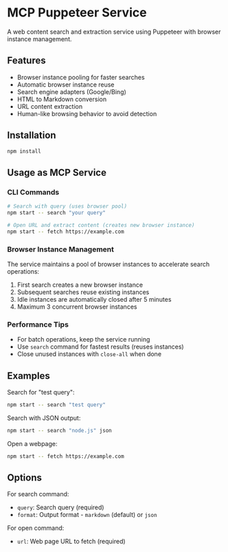 # MCP Puppeteer Service

A web content search and extraction service using Puppeteer with browser instance management.

## Features

- Browser instance pooling for faster searches
- Automatic browser instance reuse
- Search engine adapters (Google/Bing)
- HTML to Markdown conversion
- URL content extraction
- Human-like browsing behavior to avoid detection

## Installation

```bash
npm install
```

## Usage as MCP Service

### CLI Commands

```bash
# Search with query (uses browser pool)
npm start -- search "your query"

# Open URL and extract content (creates new browser instance)
npm start -- fetch https://example.com

```

### Browser Instance Management

The service maintains a pool of browser instances to accelerate search operations:

1. First search creates a new browser instance
2. Subsequent searches reuse existing instances
3. Idle instances are automatically closed after 5 minutes
4. Maximum 3 concurrent browser instances

### Performance Tips

- For batch operations, keep the service running
- Use `search` command for fastest results (reuses instances)
- Close unused instances with `close-all` when done

## Examples

Search for "test query":
```bash
npm start -- search "test query"
```

Search with JSON output:
```bash
npm start -- search "node.js" json
```

Open a webpage:
```bash
npm start -- fetch https://example.com
```


## Options

For search command:
- `query`: Search query (required)
- `format`: Output format - `markdown` (default) or `json`

For open command:
- `url`: Web page URL to fetch (required)